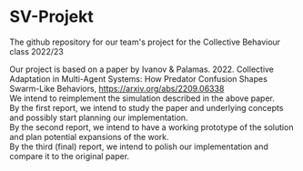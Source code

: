 # SV-Projekt
The github repository for our team's project for the Collective Behaviour class 2022/23

Our project is based on a paper by Ivanov & Palamas. 2022. Collective Adaptation in Multi-Agent Systems: How Predator Confusion Shapes Swarm-Like Behaviors, https://arxiv.org/abs/2209.06338  
We intend to reimplement the simulation described in the above paper.   
By the first report, we intend to study the paper and underlying concepts and possibly start planning our implementation.  
By the second report, we intend to have a working prototype of the solution and plan potential expansions of the work.  
By the third (final) report, we intend to polish our implementation and compare it to the original paper.  
